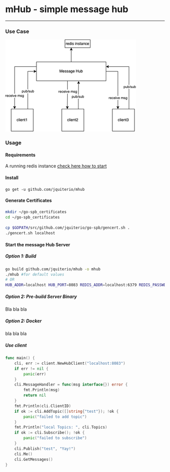 # mHub - simple message hub

---

### Use Case

![usecase](usecase.png)

### Usage

#### Requirements

A running redis instance [check here how to start](https://redis.io/topics/quickstart)

#### Install

`go get -u github.com/jquiterio/mhub`

#### Generate Certificates

```bash
mkdir ~/go-spb_certificates
cd ~/go-spb_certificates

cp $GOPATH/src/github.com/jquiterio/go-spb/gencert.sh .
./gencert.sh localhost
```

#### Start the message Hub Server

##### Option 1: Build

```bash
go build github.com/jquiterio/mhub -o mhub
./mhub #for default values
# OR
HUB_ADDR=localhost HUB_PORT=8083 REDIS_ADDR=localhost:6379 REDIS_PASSWD="" ./mhub
```

##### Option 2: Pre-build Server Binary

Bla bla bla

##### Option 2: Docker

bla bla bla

##### Use client

```go
func main() {
  	cli, err := client.NewHubClient("localhost:8083")
	if err != nil {
		panic(err)
	}
	cli.MessageHandler = func(msg interface{}) error {
		fmt.Println(msg)
		return nil
	}
	fmt.Println(cli.ClientID)
	if ok := cli.AddTopic([]string{"test"}); !ok {
		panic("failed to add topic")
	}
	fmt.Println("local Topics: ", cli.Topics)
	if ok := cli.Subscribe(); !ok {
		panic("failed to subscribe")
	}
	cli.Publish("test", "Yay!")
	cli.Me()
	cli.GetMessages()
}
```
